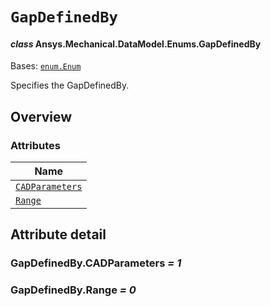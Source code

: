 # `GapDefinedBy`

<a id="ansys.mechanical.stubs.v241.Ansys.Mechanical.DataModel.Enums.GapDefinedBy"></a>

#### *class* Ansys.Mechanical.DataModel.Enums.GapDefinedBy

Bases: [`enum.Enum`](https://docs.python.org/3/library/enum.html#enum.Enum)

Specifies the GapDefinedBy.

<!-- !! processed by numpydoc !! -->

<a id="overview"></a>

## Overview

### Attributes

| Name |
| -------------------------------------------------- |
| [`CADParameters`](#GapDefinedBy.CADParameters) |
| [`Range`](#GapDefinedBy.Range) |

<a id="attribute-detail"></a>

## Attribute detail

<a id="GapDefinedBy.CADParameters"></a>

### GapDefinedBy.CADParameters *= 1*

<a id="GapDefinedBy.Range"></a>

### GapDefinedBy.Range *= 0*


